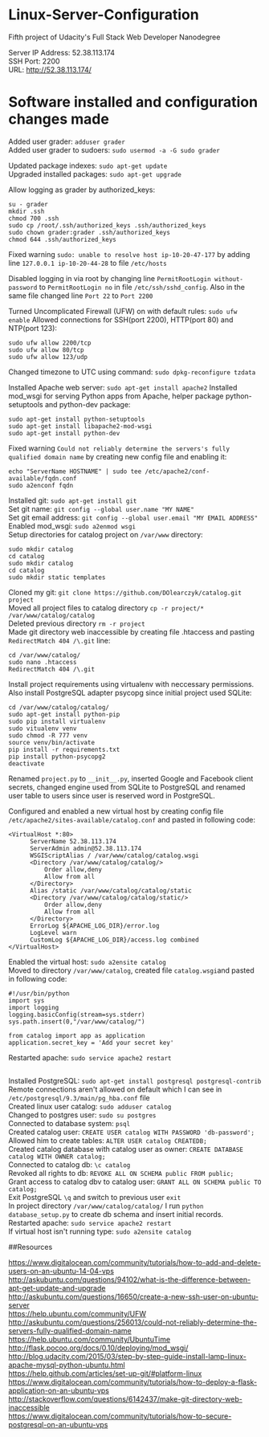 # Linux-Server-Configuration
Fifth project of Udacity's Full Stack Web Developer Nanodegree

Server IP Address: 52.38.113.174  
SSH Port: 2200  
URL: http://52.38.113.174/

# Software installed and configuration changes made

Added user grader: `adduser grader`  
Added user grader to sudoers: `sudo usermod -a -G sudo grader`

Updated package indexes: `sudo apt-get update`  
Upgraded installed packages: `sudo apt-get upgrade`

Allow logging as grader by authorized_keys:
```
su - grader
mkdir .ssh
chmod 700 .ssh
sudo cp /root/.ssh/authorized_keys .ssh/authorized_keys
sudo chown grader:grader .ssh/authorized_keys 
chmod 644 .ssh/authorized_keys
```

Fixed warning `sudo: unable to resolve host ip-10-20-47-177` by adding line `127.0.0.1 ip-10-20-44-28` to file `/etc/hosts`

Disabled logging in via root by changing line `PermitRootLogin without-password` to `PermitRootLogin no` in file `/etc/ssh/sshd_config`. Also in the same file changed line `Port 22` to `Port 2200`

Turned Uncomplicated Firewall (UFW) on with default rules: `sudo ufw enable`
Allowed connections for SSH(port 2200), HTTP(port 80) and NTP(port 123):
```
sudo ufw allow 2200/tcp
sudo ufw allow 80/tcp
sudo ufw allow 123/udp
```

Changed timezone to UTC using command: `sudo dpkg-reconfigure tzdata`

Installed Apache web server: `sudo apt-get install apache2`
Installed mod_wsgi for serving Python apps from Apache, helper package python-setuptools and python-dev package: 
```
sudo apt-get install python-setuptools
sudo apt-get install libapache2-mod-wsgi
sudo apt-get install python-dev
```
Fixed warning `Could not reliably determine the servers's fully qualified domain name` by creating new config file and enabling it:
```
echo "ServerName HOSTNAME" | sudo tee /etc/apache2/conf-available/fqdn.conf
sudo a2enconf fqdn
```

Installed git: `sudo apt-get install git`  
Set git name: `git config --global user.name "MY NAME"`  
Set git email address: `git config --global user.email "MY EMAIL ADDRESS"`  
Enabled mod_wsgi: `sudo a2enmod wsgi`  
Setup directories for catalog project on `/var/www` directory:
```
sudo mkdir catalog
cd catalog
sudo mkdir catalog
cd catalog
sudo mkdir static templates
```
Cloned my git: `git clone https://github.com/DOlearczyk/catalog.git project`  
Moved all project files to catalog directory `cp -r project/* /var/www/catalog/catalog`  
Deleted previous directory `rm -r project`  
Made git directory web inaccessible by creating file .htaccess and pasting `RedirectMatch 404 /\.git` line:
```
cd /var/www/catalog/
sudo nano .htaccess
RedirectMatch 404 /\.git
```
Install project requirements using virtualenv with neccessary permissions. Also install PostgreSQL adapter psycopg since initial project used SQLite:
```
cd /var/www/catalog/catalog/
sudo apt-get install python-pip
sudo pip install virtualenv
sudo vitualenv venv
sudo chmod -R 777 venv
source venv/bin/activate
pip install -r requirements.txt
pip install python-psycopg2
deactivate
```
Renamed `project.py` to `__init__.py`, inserted Google and Facebook client secrets, changed engine used from SQLite to PostgreSQL and renamed user table to users since user is reserved word in PostgreSQL.

Configured and enabled a new virtual host by creating config file `/etc/apache2/sites-available/catalog.conf` and pasted in following code:
```
<VirtualHost *:80>
      ServerName 52.38.113.174
      ServerAdmin admin@52.38.113.174
      WSGIScriptAlias / /var/www/catalog/catalog.wsgi
      <Directory /var/www/catalog/catalog/>
          Order allow,deny
          Allow from all
      </Directory>
      Alias /static /var/www/catalog/catalog/static
      <Directory /var/www/catalog/catalog/static/>
          Order allow,deny
          Allow from all
      </Directory>
      ErrorLog ${APACHE_LOG_DIR}/error.log
      LogLevel warn
      CustomLog ${APACHE_LOG_DIR}/access.log combined
</VirtualHost>
```
Enabled the virtual host: `sudo a2ensite catalog`  
Moved to directory `/var/www/catalog`, created file `catalog.wsgi`and pasted in following code:
```
#!/usr/bin/python
import sys
import logging
logging.basicConfig(stream=sys.stderr)
sys.path.insert(0,"/var/www/catalog/")

from catalog import app as application
application.secret_key = 'Add your secret key'
```
Restarted apache: `sudo service apache2 restart`

##
Installed PostgreSQL: `sudo apt-get install postgresql postgresql-contrib`  
Remote connections aren't allowed on default which I can see in `/etc/postgresql/9.3/main/pg_hba.conf` file  
Created linux user catalog: `sudo adduser catalog`  
Changed to postgres user: `sudo su postgres`  
Connected to database system: `psql`  
Created catalog user: `CREATE USER catalog WITH PASSWORD 'db-password';`  
Allowed him to create tables: `ALTER USER catalog CREATEDB;`  
Created catalog database with catalog user as owner: `CREATE DATABASE catalog WITH OWNER catalog;`  
Connected to catalog db: `\c catalog`  
Revoked all rights to db: `REVOKE ALL ON SCHEMA public FROM public;`  
Grant access to catalog dbv to catalog user: `GRANT ALL ON SCHEMA public TO catalog;`  
Exit PostgreSQL `\q` and switch to previous user `exit`  
In project directory `/var/www/catalog/catalog/` I run `python database_setup.py` to create db schema and insert initial records.  
Restarted apache: `sudo service apache2 restart`  
If virtual host isn't running type: `sudo a2ensite catalog`

##Resources

https://www.digitalocean.com/community/tutorials/how-to-add-and-delete-users-on-an-ubuntu-14-04-vps  
http://askubuntu.com/questions/94102/what-is-the-difference-between-apt-get-update-and-upgrade  
http://askubuntu.com/questions/16650/create-a-new-ssh-user-on-ubuntu-server  
https://help.ubuntu.com/community/UFW  
http://askubuntu.com/questions/256013/could-not-reliably-determine-the-servers-fully-qualified-domain-name  
https://help.ubuntu.com/community/UbuntuTime  
http://flask.pocoo.org/docs/0.10/deploying/mod_wsgi/  
http://blog.udacity.com/2015/03/step-by-step-guide-install-lamp-linux-apache-mysql-python-ubuntu.html  
https://help.github.com/articles/set-up-git/#platform-linux  
https://www.digitalocean.com/community/tutorials/how-to-deploy-a-flask-application-on-an-ubuntu-vps  
http://stackoverflow.com/questions/6142437/make-git-directory-web-inaccessible  
https://www.digitalocean.com/community/tutorials/how-to-secure-postgresql-on-an-ubuntu-vps












